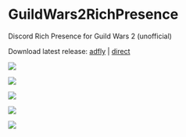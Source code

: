 # GuildWars2RichPresence
Discord Rich Presence for Guild Wars 2  (unofficial) 


Download latest release: [adfly](http://ad.yeleha.co/6563690/gw2rp) | [direct](https://github.com/InventivetalentDev/GuildWars2RichPresence/releases/latest)


![](https://yeleha.co/2KywbCw)  

![](https://yeleha.co/2wWDKAY)  

![](https://yeleha.co/2wSz130)  

![](https://yeleha.co/2rQqGHs)  

![](https://yeleha.co/2rWoFcT)
